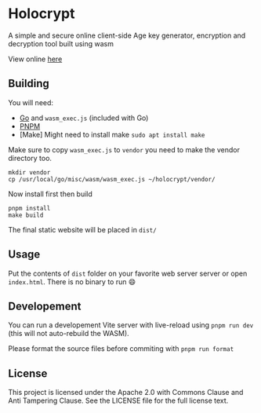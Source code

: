 # Holocrypt

A simple and secure online client-side Age key generator, encryption and decryption tool built using wasm

View online [here]()

## Building

You will need:

- [Go](https://go.dev/) and `wasm_exec.js` (included with Go)
- [PNPM](https://pnpm.io/)
- [Make] Might need to install make `sudo apt install make`

Make sure to copy `wasm_exec.js` to `vendor` you need to make the vendor directory too.

```shell
mkdir vendor
cp /usr/local/go/misc/wasm/wasm_exec.js ~/holocrypt/vendor/
```
Now install first then build

```shell
pnpm install
make build
```

The final static website will be placed in `dist/`

## Usage

Put the contents of `dist` folder on your favorite web server server or open `index.html`.
There is no binary to run 😄

## Developement

You can run a developement Vite server with live-reload using `pnpm run dev` (this will not auto-rebuild the WASM).

Please format the source files before commiting with `pnpm run format`

## License

This project is licensed under the Apache 2.0 with Commons Clause and Anti Tampering Clause. See the LICENSE file for the full license text.
